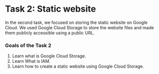 # Task 2: Static website

In the second task, we focused on storing the static website on Google Cloud. We used Google Cloud Storage to store the website files and made them publicly accessible using a public URL.
  
  ### Goals of the Task 2

1. Learn what is Google Cloud Storage.
2. Learn What is IAM.
3. Learn how to create a static website using Google Cloud Storage.
  
  
  

